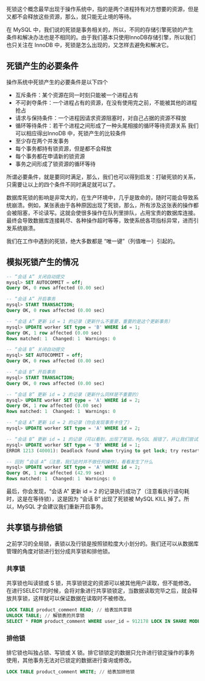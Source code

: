 死锁这个概念最早出现于操作系统中，指的是两个进程持有对方想要的资源，但是又都不会释放这些资源，那么，就只能无止境的等待。

在 MySQL 中，我们说的死锁是事务相关的，所以，不同的存储引擎死锁的产生条件和解决办法也是不相同的。由于我们基本只使用InnoDB存储引擎，所以我们也只关注在 InnoDB 中，死锁是怎么出现的，又怎样去避免和解决它。

## 死锁产生的必要条件
操作系统中死锁产生的必要条件是以下四个
- 互斥条件：某个资源在同一时刻只能被一个进程占有
- 不可剥夺条件：一个进程占有的资源，在没有使用完之前，不能被其他的进程抢占
- 请求与保持条件：一个进程因请求资源阻塞时，对自己占据的资源不释放
- 循环等待条件：若干个进程之间形成了一种头尾相接的循环等待资源关系
我们可以相应得出InnoDB 中，死锁产生的比较条件
- 至少存在两个并发事务
- 每个事务都持有锁资源，但是都不会释放
- 每个事务都在申请新的锁资源
- 事务之间形成了锁资源的循环等待

所谓必要条件，就是要同时满足，那么，我们也可以得到启发：打破死锁的关系，只需要让以上的四个条件不同时满足就可以了。

数据库死锁的影响是非常大的，在生产环境中，几乎是致命的，随时可能会导致系统崩溃。例如，某张表由于各种原因出现了死锁，那么，所有涉及这张表的操作都会被阻塞，不论读写。这就会使很多操作在队列里排队，占用宝贵的数据库连接。最终会导致数据库连接耗尽、各种操作超时等等，致使系统各项指标异常，进而引发系统崩溃。

我们在工作中遇到的死锁，绝大多数都是 “唯一键”（列值唯一）引起的。

## 模拟死锁产生的情况
```sql
-- “会话 A” 关闭自动提交
mysql> SET AUTOCOMMIT = off;
Query OK, 0 rows affected (0.00 sec)

-- “会话 A” 开启事务
mysql> START TRANSACTION;
Query OK, 0 rows affected (0.00 sec)

-- “会话 A” 更新 id = 1 的记录（更新什么不重要，重要的是这个更新事务）
mysql> UPDATE worker SET type = 'B' WHERE id = 1;
Query OK, 1 row affected (0.00 sec)
Rows matched: 1  Changed: 1  Warnings: 0

-- “会话 B” 关闭自动提交
mysql> SET AUTOCOMMIT = off;
Query OK, 0 rows affected (0.00 sec)

-- “会话 B” 开启事务
mysql> START TRANSACTION;
Query OK, 0 rows affected (0.00 sec)

-- “会话 B” 更新 id = 2 的记录（更新什么同样是不重要的）
mysql> UPDATE worker SET type = 'A' WHERE id = 2;
Query OK, 1 row affected (0.00 sec)
Rows matched: 1  Changed: 1  Warnings: 0

-- “会话 A” 更新 id = 2 的记录（你会发现事务卡住了）
mysql> UPDATE worker SET type = 'A' WHERE id = 2;

-- “会话 B” 更新 id = 1 的记录（可以看到，出现了死锁，MySQL 报错了，并让我们尝试重启事务）
mysql> UPDATE worker SET type = 'B' WHERE id = 1;
ERROR 1213 (40001): Deadlock found when trying to get lock; try restarting transaction

-- 回到 “会话 A”（注意，我们此时并不做任何操作），看看发生了什么
mysql> UPDATE worker SET type = 'A' WHERE id = 2;
Query OK, 1 row affected (42.99 sec)
Rows matched: 1  Changed: 1  Warnings: 0
```
最后，你会发现，“会话 A” 更新 id = 2 的记录执行成功了（注意看执行语句耗时，这是在等待锁），这是因为 “会话 B” 出现了死锁被 MySQL KILL 掉了。所以，MySQL 才会建议我们重新开启事务。

## 共享锁与排他锁
之前学习的全局锁，表锁以及行锁是按照锁粒度大小划分的。我们还可以从数据库管理的角度对锁进行划分成共享锁和排他锁。
### 共享锁
共享锁也叫读锁或 S 锁，共享锁锁定的资源可以被其他用户读取，但不能修改。在进行SELECT的时候，会将对象进行共享锁锁定，当数据读取完毕之后，就会释放共享锁，这样就可以保证数据在读取时不被修改。
```sql
LOCK TABLE product_comment READ; // 给表加共享锁
UNLOCK TABLE; // 解锁表的共享锁
SELECT * FROM product_comment WHERE user_id = 912178 LOCK IN SHARE MODE; // 给某一行加上共享锁
```

### 排他锁
排它锁也叫独占锁、写锁或 X 锁。排它锁锁定的数据只允许进行锁定操作的事务使用，其他事务无法对已锁定的数据进行查询或修改。
```sql
LOCK TABLE product_comment WRITE; // 给表加排他锁

```